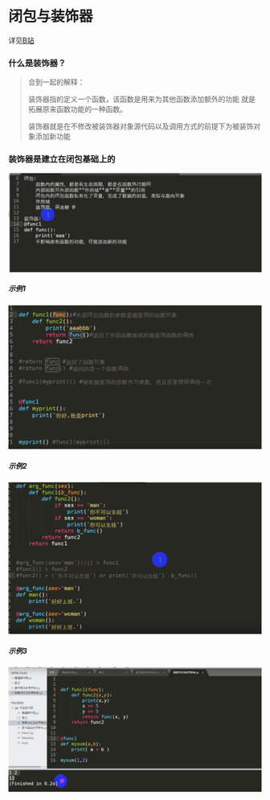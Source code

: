 # 闭包与装饰器



详见[B站](https://www.bilibili.com/video/BV1JW411i7HR?spm_id_from=333.337.search-card.all.click)

### 什么是装饰器？



> 合到一起的解释：
>
> 装饰器指的定义一个函数，该函数是用来为其他函数添加额外的功能    就是拓展原来函数功能的一种函数。
>
> 装饰器就是在不修改被装饰器对象源代码以及调用方式的前提下为被装饰对象添加新功能

### 装饰器是建立在闭包基础上的

![说明](../../pictures/Snipaste_2022-04-18_18-15-24.png)

##### 示例1

![示例1](../../pictures/Snipaste_2022-04-18_17-48-10.png)



##### 示例2

![示例2](../../pictures/Snipaste_2022-04-18_18-00-52.png)

##### 示例3

![示例3](../../pictures/Snipaste_2022-04-18_18-03-35.png)